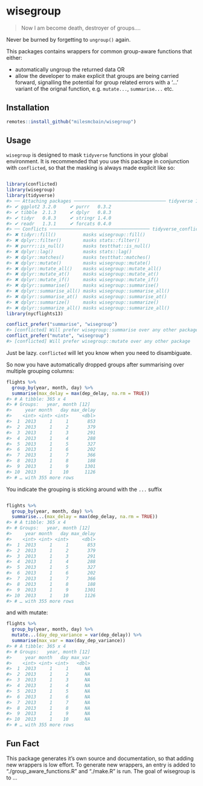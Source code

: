 
<!-- README.md is generated from README.Rmd. Please edit that file -->

# wisegroup

<!-- badges: start -->

<!-- badges: end -->

> Now I am become death, destroyer of groups….

Never be burned by forgetting to `ungroup()` again.

This packages contains wrappers for common group-aware functions that
either:

  - automatically ungroup the returned data OR
  - allow the developer to make explicit that groups are being carried
    forward, signalling the potential for group related errors with a
    ‘…’ variant of the orignal function, e.g. `mutate...`,
    `summarise...` etc.

## Installation

``` r
remotes::install_github("milesmcbain/wisegroup")
```

## Usage

`wisegroup` is designed to mask `tidyverse` functions in your global
environment. It is recommended that you use this package in conjunction
with `conflicted`, so that the masking is always made explicit like so:

``` r

library(conflicted)
library(wisegroup)
library(tidyverse)
#> ── Attaching packages ────────────────────────────────── tidyverse 1.2.1 ──
#> ✔ ggplot2 3.2.0     ✔ purrr   0.3.2
#> ✔ tibble  2.1.3     ✔ dplyr   0.8.3
#> ✔ tidyr   0.8.3     ✔ stringr 1.4.0
#> ✔ readr   1.3.1     ✔ forcats 0.4.0
#> ── Conflicts ───────────────────────────────────── tidyverse_conflicts() ──
#> ✖ tidyr::fill()          masks wisegroup::fill()
#> ✖ dplyr::filter()        masks stats::filter()
#> ✖ purrr::is_null()       masks testthat::is_null()
#> ✖ dplyr::lag()           masks stats::lag()
#> ✖ dplyr::matches()       masks testthat::matches()
#> ✖ dplyr::mutate()        masks wisegroup::mutate()
#> ✖ dplyr::mutate_all()    masks wisegroup::mutate_all()
#> ✖ dplyr::mutate_at()     masks wisegroup::mutate_at()
#> ✖ dplyr::mutate_if()     masks wisegroup::mutate_if()
#> ✖ dplyr::summarise()     masks wisegroup::summarise()
#> ✖ dplyr::summarise_all() masks wisegroup::summarise_all()
#> ✖ dplyr::summarise_at()  masks wisegroup::summarise_at()
#> ✖ dplyr::summarize()     masks wisegroup::summarize()
#> ✖ dplyr::summarize_all() masks wisegroup::summarize_all()
library(nycflights13)

conflict_prefer("summarise", "wisegroup")
#> [conflicted] Will prefer wisegroup::summarise over any other package
conflict_prefer("mutate", "wisegroup")
#> [conflicted] Will prefer wisegroup::mutate over any other package
```

Just be lazy. `conflicted` will let you know when you need to
disambiguate.

So now you have automatically dropped groups after summarising over
multiple grouping columns:

``` r
flights %>%
  group_by(year, month, day) %>%
  summarise(max_delay = max(dep_delay, na.rm = TRUE))
#> # A tibble: 365 x 4
#> # Groups:   year, month [12]
#>     year month   day max_delay
#>    <int> <int> <int>     <dbl>
#>  1  2013     1     1       853
#>  2  2013     1     2       379
#>  3  2013     1     3       291
#>  4  2013     1     4       288
#>  5  2013     1     5       327
#>  6  2013     1     6       202
#>  7  2013     1     7       366
#>  8  2013     1     8       188
#>  9  2013     1     9      1301
#> 10  2013     1    10      1126
#> # … with 355 more rows
```

You indicate the grouping is sticking around with the `...` suffix

``` r

flights %>%
  group_by(year, month, day) %>%
  summarise...(max_delay = max(dep_delay, na.rm = TRUE))
#> # A tibble: 365 x 4
#> # Groups:   year, month [12]
#>     year month   day max_delay
#>    <int> <int> <int>     <dbl>
#>  1  2013     1     1       853
#>  2  2013     1     2       379
#>  3  2013     1     3       291
#>  4  2013     1     4       288
#>  5  2013     1     5       327
#>  6  2013     1     6       202
#>  7  2013     1     7       366
#>  8  2013     1     8       188
#>  9  2013     1     9      1301
#> 10  2013     1    10      1126
#> # … with 355 more rows
```

and with mutate:

``` r
flights %>%
  group_by(year, month, day) %>%
  mutate...(day_dep_variance = var(dep_delay)) %>%
  summarise(max_var = max(day_dep_variance))
#> # A tibble: 365 x 4
#> # Groups:   year, month [12]
#>     year month   day max_var
#>    <int> <int> <int>   <dbl>
#>  1  2013     1     1      NA
#>  2  2013     1     2      NA
#>  3  2013     1     3      NA
#>  4  2013     1     4      NA
#>  5  2013     1     5      NA
#>  6  2013     1     6      NA
#>  7  2013     1     7      NA
#>  8  2013     1     8      NA
#>  9  2013     1     9      NA
#> 10  2013     1    10      NA
#> # … with 355 more rows
```

## Fun Fact

This package generates it’s own source and documentation, so that adding
new wrappers is low effort. To generate new wrappers, an entry is added
to “./group\_aware\_functions.R” and “./make.R” is run. The goal of
wisegroup is to …
